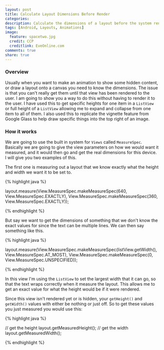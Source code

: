 ```yaml
---
layout: post
title: Calculate Layout Dimensions Before Render
categories:
description: Calculate the dimensions of a layout before the system renders it to the user, or use it to get the height of a layout that isn't fully visible.
tags: [Android, Layouts, Animations]
image:
  feature: spacetwo.jpg
  credit: CCP
  creditlink: EveOnline.com
comments: true
share: true
---
```


### Overview

Usually when you want to make an animation to show some hidden content, or draw a layout onto a canvas you need to know the dimensions. The issue is that you can't really get them until that view has been rendered to the user. I am going to show you a way to do this without having to render it to the user. I have used this to get specific heights for one item in a `ListView` or full height of a `ListView` allowing me to expand and collapse from one item to all of them. I also used this to replicate the vignette feature from Google Glass to help draw specific things into the top right of an image.

### How it works

We are going to use the built in system for `Views` called `MeasureSpec`. Basically we are going to give the view parameters on how we would want it measured, and it would then go and get the real dimensions for this device. I will give you two examples of this.

The first one is measuring out a layout that we know exactly what the height and width we want it to be set to.

{% highlight java %}

layout.measure(View.MeasureSpec.makeMeasureSpec(640, View.MeasureSpec.EXACTLY),
        View.MeasureSpec.makeMeasureSpec(360, View.MeasureSpec.EXACTLY));

{% endhighlight %}

But say we want to get the dimensions of something that we don't know the exact values for since the text can be multiple lines. We can then say something like this.

{% highlight java %}

layout.measure(View.MeasureSpec.makeMeasureSpec(listView.getWidth(), View.MeasureSpec.AT_MOST),
        View.MeasureSpec.makeMeasureSpec(0, View.MeasureSpec.UNSPECIFIED));

{% endhighlight %}

In this view I'm using the `ListView` to set the largest width that it can go, so that the text wraps correctly when it measure the layout. This allows me to get an exact value for what the height would be if it were rendered.

Since this view isn't rendered yet or is hidden, your `getHeight()` and `getWidth()` values with either be nothing or just off. So to get these values you just measured you would use this:

{% highlight java %}

// get the height
layout.getMeasuredHeight();
// get the width
layout.getMeasuredWidth();

{% endhighlight %}
